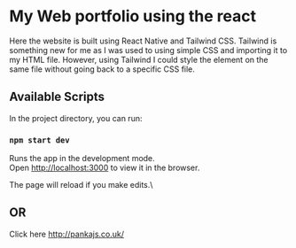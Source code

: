 # My Web portfolio using the react 
Here the website is built using React Native and Tailwind CSS. Tailwind is something new for me as I was used to using simple CSS and importing it to my HTML file. However, using Tailwind I could style the element on the same file without going back to a specific CSS file.

## Available Scripts

In the project directory, you can run:

### `npm start dev`

Runs the app in the development mode.\
Open [http://localhost:3000](http://localhost:3000) to view it in the browser.

The page will reload if you make edits.\

## OR 

Click here http://pankajs.co.uk/ 







